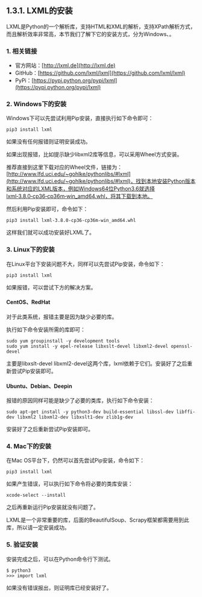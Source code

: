 ## 1.3.1. LXML的安装

LXML是Python的一个解析库，支持HTML和XML的解析，支持XPath解析方式，而且解析效率非常高，本节我们了解下它的安装方式，分为Windows、。

### 1. 相关链接

* 官方网站：[http://lxml.de](http://lxml.de)
* GitHub：[https://github.com/lxml/lxml](https://github.com/lxml/lxml)
* PyPi：[https://pypi.python.org/pypi/lxml](https://pypi.python.org/pypi/lxml)

### 2. Windows下的安装

Windows下可以先尝试利用Pip安装，直接执行如下命令即可：

```
pip3 install lxml
```

如果没有任何报错则证明安装成功。

如果出现报错，比如提示缺少libxml2库等信息，可以采用Wheel方式安装。

推荐直接到这里下载对应的Wheel文件，链接为：[http://www.lfd.uci.edu/~gohlke/pythonlibs/#lxml](http://www.lfd.uci.edu/~gohlke/pythonlibs/#lxml)，找到本地安装Python版本和系统对应的LXML版本，例如Windows64位Python3.6就选择lxml‑3.8.0‑cp36‑cp36m‑win_amd64.whl，将其下载到本地。

然后利用Pip安装即可，命令如下：

```
pip3 install lxml‑3.8.0‑cp36‑cp36m‑win_amd64.whl
```

这样我们就可以成功安装好LXML了。

### 3. Linux下的安装

在Linux平台下安装问题不大，同样可以先尝试Pip安装，命令如下：

```
pip3 install lxml
```

如果报错，可以尝试下方的解决方案。

#### CentOS、RedHat

对于此类系统，报错主要是因为缺少必要的库。

执行如下命令安装所需的库即可：

```
sudo yum groupinstall -y development tools
sudo yum install -y epel-release libxslt-devel libxml2-devel openssl-devel
```

主要是libxslt-devel libxml2-devel这两个库，lxml依赖于它们。安装好了之后重新尝试Pip安装即可。

#### Ubuntu、Debian、Deepin

报错的原因同样可能是缺少了必要的类库，执行如下命令安装：

```
sudo apt-get install -y python3-dev build-essential libssl-dev libffi-dev libxml2 libxml2-dev libxslt1-dev zlib1g-dev
```

安装好了之后重新尝试Pip安装即可。

### 4. Mac下的安装

在Mac OS平台下，仍然可以首先尝试Pip安装，命令如下：

```
pip3 install lxml
```

如果产生错误，可以执行如下命令将必要的类库安装：

```
xcode-select --install
```

之后再重新运行Pip安装就没有问题了。

LXML是一个非常重要的库，后面的BeautifulSoup、Scrapy框架都需要用到此库，所以请一定安装成功。

### 5. 验证安装

安装完成之后，可以在Python命令行下测试。

```
$ python3
>>> import lxml
```

如果没有错误报出，则证明库已经安装好了。
